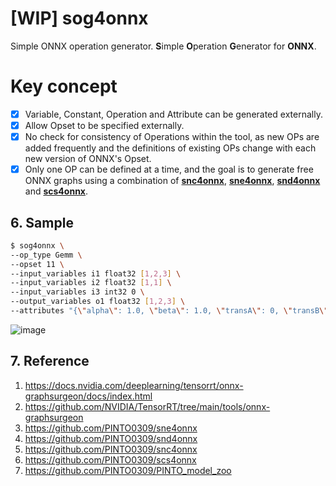# [WIP] sog4onnx
Simple ONNX operation generator. **S**imple **O**peration **G**enerator for **ONNX**.

# Key concept

- [x] Variable, Constant, Operation and Attribute can be generated externally.
- [x] Allow Opset to be specified externally.
- [x] No check for consistency of Operations within the tool, as new OPs are added frequently and the definitions of existing OPs change with each new version of ONNX's Opset.
- [x] Only one OP can be defined at a time, and the goal is to generate free ONNX graphs using a combination of **[snc4onnx](https://github.com/PINTO0309/snc4onnx)**, **[sne4onnx](https://github.com/PINTO0309/sne4onnx)**, **[snd4onnx](https://github.com/PINTO0309/snd4onnx)** and **[scs4onnx](https://github.com/PINTO0309/scs4onnx)**.

## 6. Sample
```bash
$ sog4onnx \
--op_type Gemm \
--opset 11 \
--input_variables i1 float32 [1,2,3] \
--input_variables i2 float32 [1,1] \
--input_variables i3 int32 0 \
--output_variables o1 float32 [1,2,3] \
--attributes "{\"alpha\": 1.0, \"beta\": 1.0, \"transA\": 0, \"transB\": 0}"
```
![image](https://user-images.githubusercontent.com/33194443/163012020-0ee8e0f9-be9d-4954-b080-6c2762ce54e7.png)

## 7. Reference
1. https://docs.nvidia.com/deeplearning/tensorrt/onnx-graphsurgeon/docs/index.html
2. https://github.com/NVIDIA/TensorRT/tree/main/tools/onnx-graphsurgeon
3. https://github.com/PINTO0309/sne4onnx
4. https://github.com/PINTO0309/snd4onnx
5. https://github.com/PINTO0309/snc4onnx
6. https://github.com/PINTO0309/scs4onnx
7. https://github.com/PINTO0309/PINTO_model_zoo
